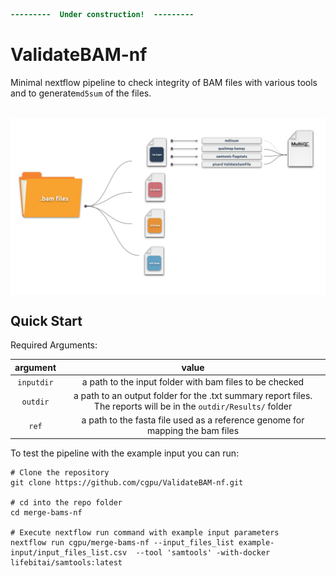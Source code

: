 ```diff
---------  Under construction!  ---------
```

# ValidateBAM-nf 
Minimal nextflow pipeline to check integrity of BAM files with various tools and to generate`md5sum` of the files.
<br><br>

<p align="center">
  <img src="images/Validate-Bam.svg"  width="800" align="center" >
</p>



## Quick Start

Required Arguments:

| argument       | value | 
|:--------------:|:-----:| 
| `inputdir`| a path to the input folder with bam files to be checked| 
| `outdir`  | a path to an output folder for the .txt summary report files. <br> The reports will be in the `outdir/Results/` folder|
|`ref`| a path to the fasta file used as a reference genome for mapping the bam files|

To test the pipeline with the example input you can run:

```nextflow
# Clone the repository
git clone https://github.com/cgpu/ValidateBAM-nf.git

# cd into the repo folder 
cd merge-bams-nf

# Execute nextflow run command with example input parameters
nextflow run cgpu/merge-bams-nf --input_files_list example-input/input_files_list.csv  --tool 'samtools' -with-docker lifebitai/samtools:latest
```

